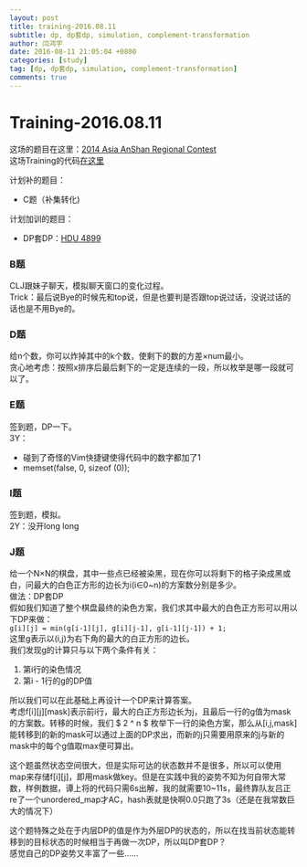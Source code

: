 ```yaml
---
layout: post
title: training-2016.08.11
subtitle: dp, dp套dp, simulation, complement-transformation
author: 闫鸿宇
date: 2016-08-11 21:05:04 +0800
categories: [study]
tag: [dp, dp套dp, simulation, complement-transformation]
comments: true
---
```

# Training-2016.08.11
这场的题目在这里：[2014 Asia AnShan Regional Contest](http://acm.hdu.edu.cn/search.php?field=problem&key=2014+Asia+AnShan+Regional+Contest&source=1&searchmode=source)  
这场Training的代码[在这里](https://github.com/New-bottle/training/tree/master/2016summer/160811)  

计划补的题目：  

  -  C题（补集转化)  

计划加训的题目：  

  -  DP套DP：[HDU 4899](http://acm.hdu.edu.cn/showproblem.php?pid=4899)

### B题
  CLJ跟妹子聊天，模拟聊天窗口的变化过程。  
  Trick：最后说Bye的时候先和top说，但是也要判是否跟top说过话，没说过话的话也是不用Bye的。

### D题
  给n个数，你可以炸掉其中的k个数，使剩下的数的方差×num最小。  
  贪心地考虑：按照x排序后最后剩下的一定是连续的一段，所以枚举是哪一段就可以了。

### E题
  签到题，DP一下。  
  3Y：  

  -  碰到了奇怪的Vim快捷键使得代码中的数字都加了1  
  -  memset(false, 0, sizeof (0));

### I题
  签到题，模拟。  
  2Y：没开long long  

### J题
  给一个N×N的棋盘，其中一些点已经被染黑，现在你可以将剩下的格子染成黑或白，问最大的白色正方形的边长为i(i∈0~n)的方案数分别是多少。  
  做法：DP套DP  
  假如我们知道了整个棋盘最终的染色方案，我们求其中最大的白色正方形可以用以下DP来做：  
    `g[i][j] = min(g[i-1][j], g[i][j-1], g[i-1][j-1]) + 1;`  
  这里g表示以(i,j)为右下角的最大的白正方形的边长。  
  我们发现g的计算只与以下两个条件有关：  
  1. 第i行的染色情况  
  2. 第i - 1行的g的DP值  

所以我们可以在此基础上再设计一个DP来计算答案。  
考虑f[i][j][mask]表示前i行，最大的白正方形边长为j，且最后一行的g值为mask的方案数。转移的时候，我们 $ 2 ^ n $ 枚举下一行的染色方案，那么从[i,j,mask]能转移到的新的mask可以通过上面的DP求出，而新的j只需要用原来的j与新的mask中的每个g值取max便可算出。

这个题虽然状态空间很大，但是实际可达的状态数并不是很多，所以可以使用map来存储f[i][j]，即用mask做key。但是在实践中我的姿势不知为何自带大常数，样例数据，谭上将的代码只需6s出解，我的就需要10~11s，最终靠队友吕正re了一个unordered_map才AC，hash表就是快啊0.0只跑了3s（还是在我常数巨大的情况下）

这个题特殊之处在于内层DP的值是作为外层DP的状态的，所以在找当前状态能转移到的目标状态的时候相当于再做一次DP，所以叫DP套DP？  
感觉自己的DP姿势又丰富了一些……
